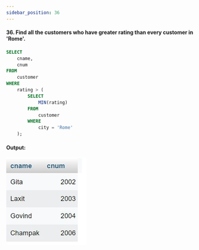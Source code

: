 ```yaml
---
sidebar_position: 36
---
```


#### 36. Find all the customers who have greater rating than every customer in 'Rome'.

```sql
SELECT
    cname,
    cnum
FROM
    customer
WHERE
    rating > (
        SELECT
            MIN(rating)
        FROM
            customer
        WHERE
            city = 'Rome'
    );
```

#### Output:

![d](outputs\36.jpg)
